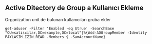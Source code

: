 ## Active Ditectory de Group a Kullanıcı Ekleme

Organization unit de bulunan kullanıcıları gruba ekler
```
get-aduser -Filter 'Enabled -eq $true' -SearchBase "OU=satiscilar,DC=example,DC=local"|%{Add-ADGroupMember -Identity PAYLASIM_IZIN_READ -Members $_.SamAccountName}
```
